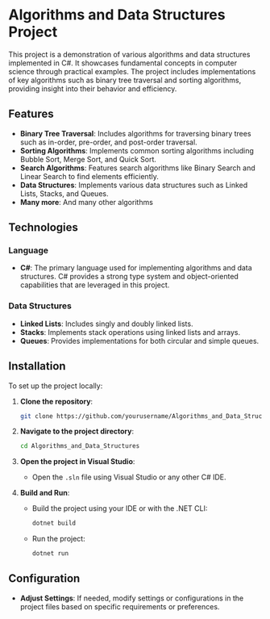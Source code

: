 # Algorithms and Data Structures Project

This project is a demonstration of various algorithms and data structures implemented in C#. It showcases fundamental concepts in computer science through practical examples. The project includes implementations of key algorithms such as binary tree traversal and sorting algorithms, providing insight into their behavior and efficiency.

## Features

- **Binary Tree Traversal**: Includes algorithms for traversing binary trees such as in-order, pre-order, and post-order traversal.
- **Sorting Algorithms**: Implements common sorting algorithms including Bubble Sort, Merge Sort, and Quick Sort.
- **Search Algorithms**: Features search algorithms like Binary Search and Linear Search to find elements efficiently.
- **Data Structures**: Implements various data structures such as Linked Lists, Stacks, and Queues.
- **Many more**: And many other algorithms

## Technologies

### Language

- **C#**: The primary language used for implementing algorithms and data structures. C# provides a strong type system and object-oriented capabilities that are leveraged in this project.


### Data Structures

- **Linked Lists**: Includes singly and doubly linked lists.
- **Stacks**: Implements stack operations using linked lists and arrays.
- **Queues**: Provides implementations for both circular and simple queues.

## Installation

To set up the project locally:

1. **Clone the repository**:
    ```bash
    git clone https://github.com/yourusername/Algorithms_and_Data_Structures.git
    ```

2. **Navigate to the project directory**:
    ```bash
    cd Algorithms_and_Data_Structures
    ```

3. **Open the project in Visual Studio**:
    - Open the `.sln` file using Visual Studio or any other C# IDE.

4. **Build and Run**:
    - Build the project using your IDE or with the .NET CLI:
      ```bash
      dotnet build
      ```
    - Run the project:
      ```bash
      dotnet run
      ```

## Configuration

- **Adjust Settings**: If needed, modify settings or configurations in the project files based on specific requirements or preferences.
